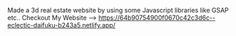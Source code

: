 Made a 3d real estate website by using some Javascript libraries like GSAP etc..
Checkout My Website --> https://64b90754900f0670c42c3d6c--eclectic-daifuku-b243a5.netlify.app/
